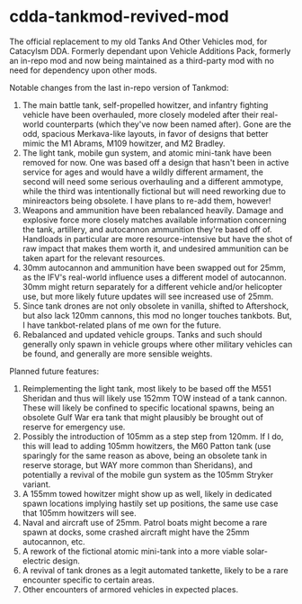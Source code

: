 # cdda-tankmod-revived-mod

The official replacement to my old Tanks And Other Vehicles mod, for Catacylsm DDA. Formerly dependant upon Vehicle Additions Pack, formerly an in-repo mod and now being maintained as a third-party mod with no need for dependency upon other mods.

Notable changes from the last in-repo version of Tankmod:
1. The main battle tank, self-propelled howitzer, and infantry fighting vehicle have been overhauled, more closely modeled after their real-world counterparts (which they've now been named after). Gone are the odd, spacious Merkava-like layouts, in favor of designs that better mimic the M1 Abrams, M109 howitzer, and M2 Bradley.
2. The light tank, mobile gun system, and atomic mini-tank have been removed for now. One was based off a design that hasn't been in active service for ages and would have a wildly different armament, the second will need some serious overhauling and a different ammotype, while the third was intentionally fictional but will need reworking due to minireactors being obsolete. I have plans to re-add them, however!
3. Weapons and ammunition have been rebalanced heavily. Damage and explosive force more closely matches available information concerning the tank, artillery, and autocannon ammunition they're based off of. Handloads in particular are more resource-intensive but have the shot of raw impact that makes them worth it, and undesired ammunition can be taken apart for the relevant resources.
4. 30mm autocannon and ammunition have been swapped out for 25mm, as the IFV's real-world influence uses a different model of autocannon. 30mm might return separately for a different vehicle and/or helicopter use, but more likely future updates will see increased use of 25mm.
5. Since tank drones are not only obsolete in vanilla, shifted to Aftershock, but also lack 120mm cannons, this mod no longer touches tankbots. But, I have tankbot-related plans of me own for the future.
6. Rebalanced and updated vehicle groups. Tanks and such should generally only spawn in vehicle groups where other military vehicles can be found, and generally are more sensible weights.

Planned future features:
1. Reimplementing the light tank, most likely to be based off the M551 Sheridan and thus will likely use 152mm TOW instead of a tank cannon. These will likely be confined to specific locational spawns, being an obsolete Gulf War era tank that might plausibly be brought out of reserve for emergency use.
2. Possibly the introduction of 105mm as a step step from 120mm. If I do, this will lead to adding 105mm howitzers, the M60 Patton tank (use sparingly for the same reason as above, being an obsolete tank in reserve storage, but WAY more common than Sheridans), and potentially a revival of the mobile gun system as the 105mm Stryker variant.
3. A 155mm towed howitzer might show up as well, likely in dedicated spawn locations implying hastily set up positions, the same use case that 105mm howitzers will see.
4. Naval and aircraft use of 25mm. Patrol boats might become a rare spawn at docks, some crashed aircraft might have the 25mm autocannon, etc.
5. A rework of the fictional atomic mini-tank into a more viable solar-electric design.
6. A revival of tank drones as a legit automated tankette, likely to be a rare encounter specific to certain areas.
7. Other encounters of armored vehicles in expected places.
